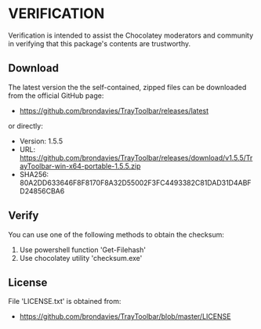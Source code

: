 # VERIFICATION
Verification is intended to assist the Chocolatey moderators and community in verifying that this package's contents are trustworthy.

## Download
The latest version the the self-contained, zipped files can be downloaded from 
the official GitHub page:
- https://github.com/brondavies/TrayToolbar/releases/latest

or directly:
- Version: 1.5.5
- URL: https://github.com/brondavies/TrayToolbar/releases/download/v1.5.5/TrayToolbar-win-x64-portable-1.5.5.zip
- SHA256: 80A2DD633646F8F8170F8A32D55002F3FC4493382C81DAD31D4ABFD24856CBA6

## Verify
You can use one of the following methods to obtain the checksum:
1. Use powershell function 'Get-Filehash'
2. Use chocolatey utility 'checksum.exe'


## License
File 'LICENSE.txt' is obtained from:
- https://github.com/brondavies/TrayToolbar/blob/master/LICENSE
